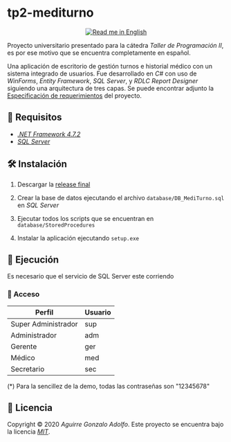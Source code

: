 # tp2-mediturno

<div align='center'>

[![Read me in English](https://img.shields.io/badge/Read%20me%20in-English-brightgreen)](README.en.md)

</div>

Proyecto universitario presentado para la cátedra _Taller de Programación II_, es por ese motivo que se encuentra completamente en español.

Una aplicación de escritorio de gestión turnos e historial médico con un sistema integrado de usuarios. Fue desarrollado en _C#_ con uso de _WinForms_, _Entity Framework_, _SQL Server_, y _RDLC Report Designer_ siguiendo una arquitectura de tres capas. Se puede encontrar adjunto la [Especificación de requerimientos](SRS.md) del proyecto.

## 🚧 Requisitos

- _[.NET Framework 4.7.2](https://dotnet.microsoft.com/download/dotnet-framework/net472)_
- _[SQL Server](https://www.microsoft.com/en-us/sql-server/sql-server-downloads)_

## 🛠️ Instalación

1. Descargar la [release final](https://github.com/gonza7aav/tp2-mediturno/releases)

2. Crear la base de datos ejecutando el archivo `database/DB_MediTurno.sql` en _SQL Server_

3. Ejecutar todos los scripts que se encuentran en `database/StoredProcedures`

4. Instalar la aplicación ejecutando `setup.exe`

## 🚀 Ejecución

Es necesario que el servicio de SQL Server este corriendo

### 🔑 Acceso

| Perfil              | Usuario |
| ------------------- | ------- |
| Super Administrador | sup     |
| Administrador       | adm     |
| Gerente             | ger     |
| Médico              | med     |
| Secretario          | sec     |

(\*) Para la sencillez de la demo, todas las contraseñas son "12345678"

## 📝 Licencia

Copyright © 2020 _Aguirre Gonzalo Adolfo_.
Este proyecto se encuentra bajo la licencia _[MIT](LICENSE)_.
